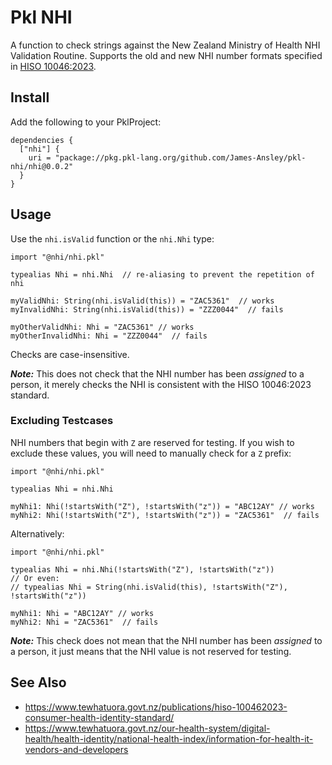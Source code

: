 # Pkl NHI

A function to check strings against the New Zealand Ministry of Health NHI
Validation Routine.
Supports the old and new NHI number formats specified in
[HISO 10046:2023](https://www.tewhatuora.govt.nz/publications/hiso-100462023-consumer-health-identity-standard/).

## Install

Add the following to your PklProject:

```pkl
dependencies {
  ["nhi"] { 
    uri = "package://pkg.pkl-lang.org/github.com/James-Ansley/pkl-nhi/nhi@0.0.2"
  }
}
```

## Usage

Use the `nhi.isValid` function or the `nhi.Nhi` type:

```pkl
import "@nhi/nhi.pkl"

typealias Nhi = nhi.Nhi  // re-aliasing to prevent the repetition of nhi

myValidNhi: String(nhi.isValid(this)) = "ZAC5361"  // works
myInvalidNhi: String(nhi.isValid(this)) = "ZZZ0044"  // fails

myOtherValidNhi: Nhi = "ZAC5361" // works
myOtherInvalidNhi: Nhi = "ZZZ0044"  // fails
```

Checks are case-insensitive.

***Note:*** This does not check that the NHI number has been _assigned_ to
a person, it merely checks the NHI is consistent with the HISO 10046:2023
standard.

### Excluding Testcases

NHI numbers that begin with `Z` are reserved for testing.
If you wish to exclude these values, you will need to manually check for a `Z`
prefix:

```pkl
import "@nhi/nhi.pkl"

typealias Nhi = nhi.Nhi

myNhi1: Nhi(!startsWith("Z"), !startsWith("z")) = "ABC12AY" // works
myNhi2: Nhi(!startsWith("Z"), !startsWith("z")) = "ZAC5361"  // fails
```

Alternatively:

```pkl
import "@nhi/nhi.pkl"

typealias Nhi = nhi.Nhi(!startsWith("Z"), !startsWith("z"))
// Or even:
// typealias Nhi = String(nhi.isValid(this), !startsWith("Z"), !startsWith("z"))

myNhi1: Nhi = "ABC12AY" // works
myNhi2: Nhi = "ZAC5361"  // fails
```

***Note:*** This check does not mean that the NHI number has been _assigned_ to
a person, it just means that the NHI value is not reserved for testing.

## See Also

- <https://www.tewhatuora.govt.nz/publications/hiso-100462023-consumer-health-identity-standard/>
- <https://www.tewhatuora.govt.nz/our-health-system/digital-health/health-identity/national-health-index/information-for-health-it-vendors-and-developers>
